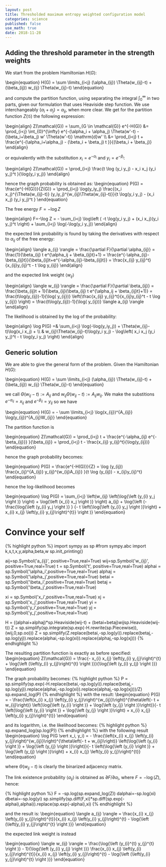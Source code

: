 ```yaml
---
layout: post
title: Thresholded maximum entropy weighted configuration model
categories: science
published: false
use_math: true
date: 2018-11-28
---
```


Adding the threshold parameter in the strength weights
------------------------------------------------------

<!-- The present program may be used to fit the lagragian multipliers that are needed to generate maximum entropy ensembles for a variety of constraints and types of weighted networks. This lagrangian multipliers allow to later generate networks belonging to ensembles of many different types of networks (weighted, multi-edge, accumulated weighted and accumulated binary networks) with a set of prescribed properties (such as degree sequence, strength sequence, total cost...). This procedure can be either used to generate networks to model several phenomena or to assess relevance of features detected in real data. It is very usefull for hypotehsis testing. (copied from Oleguer Sagarra github) -->

We start from the problem Hamiltonian $H(G)$:

\begin{equation}
H(G) = \sum \limits_{i<j} (\alpha_{ij}) \Theta(w_{ij}-t) + (\beta_{ij}) w_{ij} \Theta(w_{ij}-t)
\end{equation}

and compute the partition function, using separating the integral $\int_0^\infty$ in two parts, given our formulation that uses Heaviside step function. 
We use interchangeably $(\alpha_i+\alpha_j)=\alpha_{ij}$, when more clear.
We get for the partition function $Z(\mathcal{G})$ the following expression:

\begin{align}
Z(\mathcal{G}) = \sum_{G \in \mathcal{G}} e^{-H(G)} &= \prod_{i<j} \int_{0}^{\infty} e^{-(\alpha_i + \alpha_j) \Theta(w'-t) - (\beta_i+\beta_j) w' \Theta(w'-t)}  \mathrm{d}w' \\\\ &= \prod_{i<j} t + \frac{e^{-(\alpha_i+\alpha_j) - (\beta_i + \beta_j) t }}{(\beta_i + \beta_j)}
\end{align}

or equivalently with the substitution $x_i=e^{-\alpha_i}$ and $y_i=e^{-\beta_i}$:

\begin{align}
Z(\mathcal{G}) = \prod_{i<j} \frac{t \log (y_i y_j) - x_i x_j (y_i y_j)^t }{\log(y_i y_j)}
\end{align}

hence the graph probability is obtained as:
\begin{equation}
P(G) = \frac{e^{-H(G)}}{Z(G)} = \prod_{i<j} \log(y_iy_j) \frac{(x_i x_j)^{\Theta(w_{ij}-t)} (y_iy_j)^{w_{ij}\Theta(w_{ij}-t)}}{t \log(y_i y_j) - (x_i x_j) (y_i y_j)^t }
\end{equation}

The free energy $F=-\log Z$

\begin{align}
F=-\log Z = - \sum_{i<j} \log\left ( -t \log(y_i y_j) + (x_i x_j)(y_i y_j)^t \right) + \sum_{i<j} \log(-\log(y_i y_j))
\end{align}

the expected link probability is found by taking the derivatives with respect to $\alpha_{ij}$ of the free energy:

\begin{align}
\langle a_{ij} \rangle = \frac{\partial F}{\partial \alpha_{ij}} = \frac{1}{\beta_{ij} t e^{\alpha_ij + \beta_{ij}t}+1} = \frac{e^{-\alpha_{ij}-\beta_{ij}t}}{\beta_{ij}t+e^{-\alpha_{ij}-\beta_{ij}t}} = \frac{x_{ij} y_{ij}^t}{x_{ij}y_{ij}^t - t \log y_{ij}}
\end{align}

and the expected link weight $\langle w_{ij} \rangle$

\begin{align}
\langle w_{ij} \rangle =  \frac{\partial F}{\partial \beta_{ij}} = \frac{\beta_{ij}t + 1}{\beta_{ij}(\beta_{ij} t e^{\alpha_ij + \beta_{ij}t}+1)} = \frac{t\log(y_{ij})-1}{\log( y_{ij})} \left(\frac{x_{ij} y_{ij}^t}{x_{ij}y_{ij}^t - t \log y_{ij}} \right) = \frac{t\log(y_{ij})-1}{\log( y_{ij})} \langle a_{ij} \rangle
\end{align}

The likelihood is obtained by the log of the probability:

\begin{align}
\log P(G) =& \sum_{i<j} \log(-\log(y_iy_j)) + \Theta(w_{ij}-t)\log(x_i x_j) + \\\\ & w_{ij}\Theta(w_{ij}-t)\log(y_i y_j) - \log\left( x_i
 x_j (y_i y_j)^t - t \log(y_i y_j) \right)
\end{align}


Generic solution
----------------

We are able to give the general form of the problem.
Given the Hamiltonian $H(G)$:

\begin{equation}
H(G) = \sum \limits_{i<j} (\alpha_{ij}) \Theta(w_{ij}-t) + (\beta_{ij}) w_{ij} \Theta(w_{ij}-t)
\end{equation}

we call $\Theta(w_{ij}-t):=A_{ij}$ and $w_{ij} \Theta(w_{ij}-t):= A_{ij} w_{ij}$. We make the substitions $e^{-\alpha_{ij}}=x_{ij}$ and $e^{-\beta_{ij}}=y_{ij}$ so we have

\begin{equation}
H(G) = - \sum \limits_{i<j} \log(x_{ij})^{A_{ij}} \log(y_{ij})^{A_{ij}W_{ij}}
\end{equation}

The partition function is

\begin{equation}
Z(\mathcal{G}) = \prod_{i<j} t + \frac{e^{-\alpha_{ij} e^{-\beta_{ij}}} }{\beta_{ij}} = \prod_{i<j} t - \frac{x_{ij} y_{ij}^t}{\log(y_{ij})}
\end{equation}

hence the graph probability becomes:

\begin{equation}
P(G) = \frac{e^{-H(G)}}{Z} = \log (y_{ij}) \frac{x_{ij}^{A_{ij}} y_{ij}^{w_{ij}A_{ij}} }{t \log (y_{ij}) - x_{ij}y_{ij}^t}
\end{equation}

hence the log-likelihood becomes

\begin{equation}
\log P(G) = \sum_{i<j} \left(w_{ij} \left(\log{\left (y_{i} y_j \right )} \right) + \log{\left (x_{i} x_j \right )} \right) a_{ij} + \log{\left (- \frac{\log{\left (y_{i} y_j \right )} } {- t \left(\log{\left (y_{i} y_j \right )}\right) + x_{i} x_{j} \left(y_{i} y_{j}\right)^{t}} \right )}
\end{equation}

# Convince your self

{% highlight python %}
import sympy as sp
#from sympy.abc import k,s,t,x,y,alpha,beta,w
sp.init_printing()

aij=sp.Symbol('a_{ij}', positive=True,real=True)
wij=sp.Symbol('w_{ij}', positive=True,real=True)
t = sp.Symbol('t', positive=True,real=True)
alphai = sp.Symbol('\\alpha_i',positive=True,real=True)
alphaj = sp.Symbol('\\alpha_j',positive=True,real=True)
betai = sp.Symbol('\\beta_i',positive=True,real=True)
betaj = sp.Symbol('\\beta_j',positive=True,real=True)

xi = sp.Symbol('x_i',positive=True,real=True)
xj = sp.Symbol('x_j',positive=True,real=True)
yi = sp.Symbol('y_i',positive=True,real=True)
yj = sp.Symbol('y_j',positive=True,real=True)

H = ((alphai+alphaj)*sp.Heaviside(wij-t) + (betai+betaj)*wij*sp.Heaviside(wij-t))
Z = sp.simplify(sp.integrate(sp.exp(-H.rewrite(sp.Piecewise)), (wij,0,sp.oo)))
Z = sp.simplify(Z.replace(betai,-sp.log(yi)).replace(betaj,-sp.log(yj)).replace(alphai,-sp.log(xi)).replace(alphaj,-sp.log(xj)))
{% endhighlight %}

The resulting partition function is exactly as before specified:
\begin{equation}
Z(\mathcal{G}) = \frac{- x_{i} x_{j} \left(y_{i} y_{j}\right)^{t} + \log{\left (\left(y_{i} y_{j}\right)^{t} \right )}}{\log{\left (y_{i} y_{j} \right )}}
\end{equation}

The graph probability becomes:
{% highlight python %}
P = sp.simplify(sp.exp(-H.replace(betai,-sp.log(yi)).replace(betaj,-sp.log(yj)).replace(alphai,-sp.log(xi)).replace(alphaj,-sp.log(xj)))/Z)
sp.expand_log(P)
{% endhighlight %}
with the result:
\begin{equation}
P(G) = - \frac{\left(x_{i} x_{j} \left(y_{i} y_{j}\right)^{w_{ij}}\right)^{\theta\left(- t + w_{ij}\right)} \left(\log{\left (y_{i} \right )} + \log{\left (y_{j} \right )}\right)}{- t \left(\log{\left (y_{i} \right )} + \log{\left (y_{j} \right )}\right) + x_{i} x_{j} \left(y_{i} y_{j}\right)^{t}}
\end{equation}

and its logarithm, i.e. the likelihood becomes:
{% highlight python %}
sp.expand_log(sp.log(P))
{% endhighlight %}
with the following result
\begin{equation}
\log  P(G \vert x_i, y_i) = - \frac{\left(x_{i} x_{j} \left(y_{i} y_{j}\right)^{w_{ij}}\right)^{\theta\left(- t + w_{ij}\right)} \left(\log{\left (y_{i} \right )} + \log{\left (y_{j} \right )}\right)}{- t \left(\log{\left (y_{i} \right )} + \log{\left (y_{j} \right )}\right) + x_{i} x_{j} \left(y_{i} y_{j}\right)^{t}} 
\end{equation}

where $\Theta(w_{ij}-t)$ is clearly the binarized adjacency matrix.

The link existence probability $\langle a_{ij}\rangle$ is obtained as $\partial F/\partial \alpha_i$, where $F=-\log(Z)$, hence:

{% highlight python %}
F = -sp.log(sp.expand_log(Z))
dalphai=-sp.log(xi)
dbetai=-sp.log(yi)
sp.simplify(sp.diff(F,xi)*sp.diff(sp.exp(-alphai),alphai)).replace(sp.exp(-alphai),xi)
{% endhighlight %}

and the result is:
\begin{equation}
\langle a_{ij} \rangle  =  \frac{x_{i} x_{j} \left(y_{i} y_{j}\right)^{t}}{x_{i} x_{j} \left(y_{i} y_{j}\right)^{t} - \log{\left (\left(y_{i} y_{j}\right)^{t} \right )}}
\end{equation}

the expected link weight is instead 

\begin{equation}
\langle w_{ij} \rangle = \frac{\log{\left (y_{i}^{t} y_{j}^{t} \right )} - 1}{\log{\left (y_{i} y_{j} \right )}} \frac{x_{i} x_{j} \left(y_{i} y_{j}\right)^{t}}{x_{i} x_{j} \left(y_{i} y_{j}\right)^{t} - \log{\left (\left(y_{i} y_{j}\right)^{t} \right )}}
\end{equation}